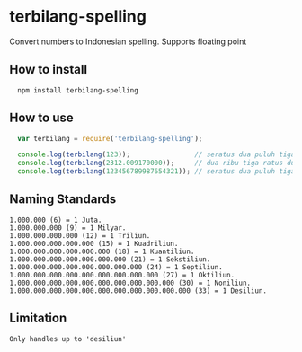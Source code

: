 # terbilang-spelling
Convert numbers to Indonesian spelling.
Supports floating point

## How to install
```shell
  npm install terbilang-spelling 
```

## How to use
```js
  var terbilang = require('terbilang-spelling');

  console.log(terbilang(123));                // seratus dua puluh tiga
  console.log(terbilang(2312.009170000));     // dua ribu tiga ratus dua belas koma nol nol sembilan satu tujuh
  console.log(terbilang(123456789987654321)); // seratus dua puluh tiga billiun empat ratus lima puluh enam triliun tujuh ratus delapan puluh sembilan miliar sembilan ratus delapan puluh tujuh juta enam ratus lima puluh empat ribu tiga ratus dua puluh
```

## Naming Standards
```
1.000.000 (6) = 1 Juta.
1.000.000.000 (9) = 1 Milyar.
1.000.000.000.000 (12) = 1 Triliun.
1.000.000.000.000.000 (15) = 1 Kuadriliun.
1.000.000.000.000.000.000 (18) = 1 Kuantiliun.
1.000.000.000.000.000.000.000 (21) = 1 Sekstiliun.
1.000.000.000.000.000.000.000.000 (24) = 1 Septiliun.
1.000.000.000.000.000.000.000.000.000 (27) = 1 Oktiliun.
1.000.000.000.000.000.000.000.000.000.000 (30) = 1 Noniliun.
1.000.000.000.000.000.000.000.000.000.000.000 (33) = 1 Desiliun.
```

## Limitation
```
Only handles up to 'desiliun'
```
